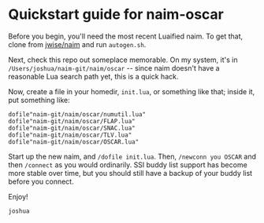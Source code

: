 Quickstart guide for naim-oscar
===============================

Before you begin, you'll need the most recent Luaified naim.  To get that,
clone from [jwise/naim](http://github.com/jwise/naim) and run `autogen.sh`.

Next, check this repo out someplace memorable.  On my system, it's in
`/Users/joshua/naim-git/naim/oscar` -- since naim doesn't have a reasonable
Lua search path yet, this is a quick hack.

Now, create a file in your homedir, `init.lua`, or something like that;
inside it, put something like:

	dofile"naim-git/naim/oscar/numutil.lua"
	dofile"naim-git/naim/oscar/FLAP.lua"
	dofile"naim-git/naim/oscar/SNAC.lua"
	dofile"naim-git/naim/oscar/TLV.lua"
	dofile"naim-git/naim/oscar/OSCAR.lua"

Start up the new naim, and `/dofile init.lua`.  Then, `/newconn you OSCAR`
and then `/connect` as you would ordinarily.  SSI buddy list support has
become more stable over time, but you should still have a backup of your
buddy list before you connect.

Enjoy!

`joshua`